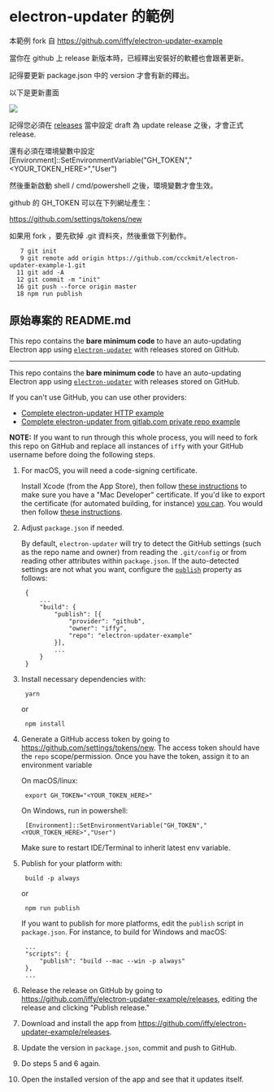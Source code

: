 # electron-updater 的範例

本範例 fork 自 https://github.com/iffy/electron-updater-example

當你在 github 上 release 新版本時，已經釋出安裝好的軟體也會跟著更新。

記得要更新 package.json 中的 version 才會有新的釋出。

以下是更新畫面

![](img/updating.png)

記得您必須在 [releases](releases) 當中設定 draft 為 update release 之後，才會正式 release.

還有必須在環境變數中設定 [Environment]::SetEnvironmentVariable("GH_TOKEN","<YOUR_TOKEN_HERE>","User")

然後重新啟動 shell / cmd/powershell 之後，環境變數才會生效。

github 的 GH_TOKEN 可以在下列網址產生：

<https://github.com/settings/tokens/new>

如果用 fork ，要先砍掉 .git 資料夾，然後重做下列動作。

```
   7 git init
   9 git remote add origin https://github.com/ccckmit/electron-updater-example-1.git
  11 git add -A
  12 git commit -m "init"
  16 git push --force origin master
  18 npm run publish
```


## 原始專案的 README.md

This repo contains the **bare minimum code** to have an auto-updating Electron app using [`electron-updater`](https://github.com/electron-userland/electron-builder/tree/master/packages/electron-updater) with releases stored on GitHub.


--------------

This repo contains the **bare minimum code** to have an auto-updating Electron app using [`electron-updater`](https://github.com/electron-userland/electron-builder/tree/master/packages/electron-updater) with releases stored on GitHub.

If you can't use GitHub, you can use other providers:

- [Complete electron-updater HTTP example](https://gist.github.com/iffy/0ff845e8e3f59dbe7eaf2bf24443f104)
- [Complete electron-updater from gitlab.com private repo example](https://gist.github.com/Slauta/5b2bcf9fa1f6f6a9443aa6b447bcae05)

**NOTE:** If you want to run through this whole process, you will need to fork this repo on GitHub and replace all instances of `iffy` with your GitHub username before doing the following steps.

1. For macOS, you will need a code-signing certificate.
    
    Install Xcode (from the App Store), then follow [these instructions](https://developer.apple.com/library/content/documentation/IDEs/Conceptual/AppDistributionGuide/MaintainingCertificates/MaintainingCertificates.html#//apple_ref/doc/uid/TP40012582-CH31-SW6) to make sure you have a "Mac Developer" certificate.  If you'd like to export the certificate (for automated building, for instance) [you can](https://developer.apple.com/library/content/documentation/IDEs/Conceptual/AppDistributionGuide/MaintainingCertificates/MaintainingCertificates.html#//apple_ref/doc/uid/TP40012582-CH31-SW7).  You would then follow [these instructions](https://github.com/electron-userland/electron-builder/wiki/Code-Signing).

2. Adjust `package.json` if needed.

    By default, `electron-updater` will try to detect the GitHub settings (such as the repo name and owner) from reading the `.git/config` or from reading other attributes within `package.json`.  If the auto-detected settings are not what you want, configure the [`publish`](https://github.com/electron-userland/electron-builder/wiki/Publishing-Artifacts#PublishConfiguration) property as follows:

        {
            ...
            "build": {
                "publish": [{
                    "provider": "github",
                    "owner": "iffy",
                    "repo": "electron-updater-example"
                }],
                ...
            }
        }

3. Install necessary dependencies with:

        yarn
   
   or
   
        npm install

4. Generate a GitHub access token by going to <https://github.com/settings/tokens/new>.  The access token should have the `repo` scope/permission.  Once you have the token, assign it to an environment variable 

    On macOS/linux:

        export GH_TOKEN="<YOUR_TOKEN_HERE>"

    On Windows, run in powershell:

        [Environment]::SetEnvironmentVariable("GH_TOKEN","<YOUR_TOKEN_HERE>","User")

    Make sure to restart IDE/Terminal to inherit latest env variable.

5. Publish for your platform with:

        build -p always

   or

        npm run publish

   If you want to publish for more platforms, edit the `publish` script in `package.json`.  For instance, to build for Windows and macOS:

        ...
        "scripts": {
            "publish": "build --mac --win -p always"
        },
        ...
    
6. Release the release on GitHub by going to <https://github.com/iffy/electron-updater-example/releases>, editing the release and clicking "Publish release."

7. Download and install the app from <https://github.com/iffy/electron-updater-example/releases>.

8. Update the version in `package.json`, commit and push to GitHub.

9. Do steps 5 and 6 again.

10. Open the installed version of the app and see that it updates itself.

